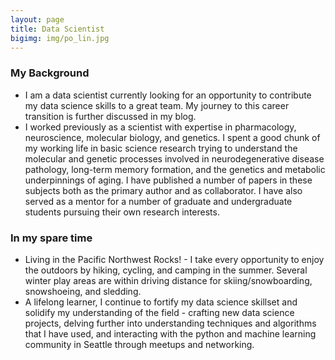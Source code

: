 ```yaml
---
layout: page
title: Data Scientist
bigimg: img/po_lin.jpg
---
```


### **My Background**

* I am a data scientist currently looking for an opportunity to contribute my data science skills to a great team. My journey to this career transition is further discussed in my blog.
* I worked previously as a scientist with expertise in pharmacology, neuroscience, molecular biology, and genetics. I spent a good chunk of my working life in basic science research trying to understand the molecular and genetic processes involved in neurodegenerative disease pathology, long-term memory formation, and the genetics and metabolic underpinnings of aging. I have published a number of papers in these subjects both as the primary author and as collaborator. I have also served as a mentor for a number of graduate and undergraduate students pursuing their own research interests.


### **In my spare time**

* Living in the Pacific Northwest Rocks! - I take every opportunity to enjoy the outdoors by hiking, cycling, and camping in the summer. Several winter play areas are within driving distance for skiing/snowboarding, snowshoeing, and sledding.
* A lifelong learner, I continue to fortify my data science skillset and solidify my understanding of the field - crafting new data science projects, delving further into understanding techniques and algorithms that I have used, and interacting with the python and machine learning community in Seattle through meetups and networking.
